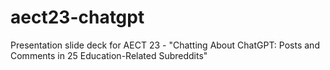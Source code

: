 # aect23-chatgpt
Presentation slide deck for AECT 23 - "Chatting About ChatGPT: Posts and Comments in 25 Education-Related Subreddits"
